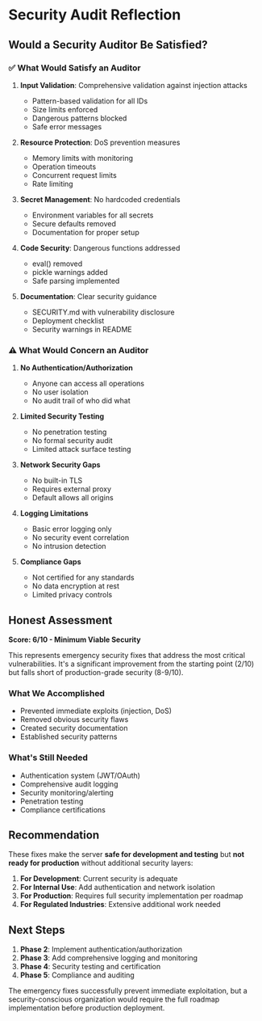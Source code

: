 # Security Audit Reflection

## Would a Security Auditor Be Satisfied?

### ✅ What Would Satisfy an Auditor

1. **Input Validation**: Comprehensive validation against injection attacks
   - Pattern-based validation for all IDs
   - Size limits enforced
   - Dangerous patterns blocked
   - Safe error messages

2. **Resource Protection**: DoS prevention measures
   - Memory limits with monitoring
   - Operation timeouts
   - Concurrent request limits
   - Rate limiting

3. **Secret Management**: No hardcoded credentials
   - Environment variables for all secrets
   - Secure defaults removed
   - Documentation for proper setup

4. **Code Security**: Dangerous functions addressed
   - eval() removed
   - pickle warnings added
   - Safe parsing implemented

5. **Documentation**: Clear security guidance
   - SECURITY.md with vulnerability disclosure
   - Deployment checklist
   - Security warnings in README

### ⚠️ What Would Concern an Auditor

1. **No Authentication/Authorization**
   - Anyone can access all operations
   - No user isolation
   - No audit trail of who did what

2. **Limited Security Testing**
   - No penetration testing
   - No formal security audit
   - Limited attack surface testing

3. **Network Security Gaps**
   - No built-in TLS
   - Requires external proxy
   - Default allows all origins

4. **Logging Limitations**
   - Basic error logging only
   - No security event correlation
   - No intrusion detection

5. **Compliance Gaps**
   - Not certified for any standards
   - No data encryption at rest
   - Limited privacy controls

## Honest Assessment

**Score: 6/10 - Minimum Viable Security**

This represents emergency security fixes that address the most critical vulnerabilities. It's a significant improvement from the starting point (2/10) but falls short of production-grade security (8-9/10).

### What We Accomplished
- Prevented immediate exploits (injection, DoS)
- Removed obvious security flaws
- Created security documentation
- Established security patterns

### What's Still Needed
- Authentication system (JWT/OAuth)
- Comprehensive audit logging
- Security monitoring/alerting
- Penetration testing
- Compliance certifications

## Recommendation

These fixes make the server **safe for development and testing** but **not ready for production** without additional security layers:

1. **For Development**: Current security is adequate
2. **For Internal Use**: Add authentication and network isolation
3. **For Production**: Requires full security implementation per roadmap
4. **For Regulated Industries**: Extensive additional work needed

## Next Steps

1. **Phase 2**: Implement authentication/authorization
2. **Phase 3**: Add comprehensive logging and monitoring
3. **Phase 4**: Security testing and certification
4. **Phase 5**: Compliance and auditing

The emergency fixes successfully prevent immediate exploitation, but a security-conscious organization would require the full roadmap implementation before production deployment.
